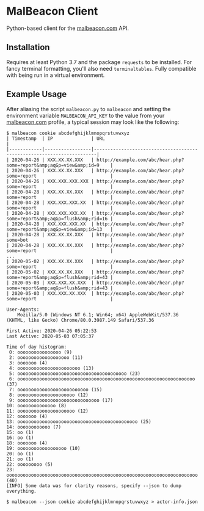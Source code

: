 # MalBeacon Client
Python-based client for the [malbeacon.com] API.

## Installation
Requires at least Python 3.7 and the package `requests` to be installed. For fancy terminal formatting, you'll also 
need `terminaltables`. Fully compatible with being run in a virtual environment.

## Example Usage
After aliasing the script `malbeacon.py` to `malbeacon` and setting the environment variable `MALBEACON_API_KEY` to the 
value from your [malbeacon.com] profile, a typical session may look like the following:

```Batch
$ malbeacon cookie abcdefghijklmnopqrstuvwxyz
| Timestamp  | IP              | URL                                                                   |
|------------|-----------------|-----------------------------------------------------------------------|
| 2020-04-26 | XXX.XX.XX.XXX   | http://example.com/abc/hear.php?some=report&amp;aqGp=view&amp;id=9    |
| 2020-04-26 | XXX.XX.XX.XXX   | http://example.com/abc/hear.php?some=report                           |
| 2020-04-26 | XXX.XXX.XXX.XXX | http://example.com/abc/hear.php?some=report                           |
| 2020-04-28 | XXX.XX.XX.XXX   | http://example.com/abc/hear.php?some=report                           |
| 2020-04-28 | XXX.XXX.XXX.XX  | http://example.com/abc/hear.php?some=report                           |
| 2020-04-28 | XXX.XXX.XXX.XX  | http://example.com/abc/hear.php?some=report&amp;aqGp=flush&amp;rid=16 |
| 2020-04-28 | XXX.XXX.XXX.XX  | http://example.com/abc/hear.php?some=report&amp;aqGp=view&amp;id=13   |
| 2020-04-28 | XXX.XX.XX.XXX   | http://example.com/abc/hear.php?some=bot                              |
| 2020-04-28 | XXX.XX.XX.XXX   | http://example.com/abc/hear.php?some=report                           |
...
| 2020-05-02 | XXX.XX.XX.XXX   | http://example.com/abc/hear.php?some=report                           |
| 2020-05-02 | XXX.XX.XX.XXX   | http://example.com/abc/hear.php?some=report&amp;aqGp=flush&amp;rid=43 |
| 2020-05-03 | XXX.XXX.XX.XXX  | http://example.com/abc/hear.php?some=report&amp;aqGp=flush&amp;rid=43 |
| 2020-05-03 | XXX.XXX.XX.XXX  | http://example.com/abc/hear.php?some=report                           |

User-Agents:
    Mozilla/5.0 (Windows NT 6.1; Win64; x64) AppleWebKit/537.36 (KHTML, like Gecko) Chrome/80.0.3987.149 Safari/537.36

First Active: 2020-04-26 05:22:53
Last Active: 2020-05-03 07:05:37

Time of day histogram:
 0: oooooooooooooooo (9)
 2: ooooooooooooooooooo (11)
 3: ooooooo (4)
 4: ooooooooooooooooooooooo (13)
 5: oooooooooooooooooooooooooooooooooooooooo (23)
 6: ooooooooooooooooooooooooooooooooooooooooooooooooooooooooooooooooo (37)
 7: oooooooooooooooooooooooooo (15)
 8: ooooooooooooooooooooo (12)
 9: oooooooooooooooooooooooooooooo (17)
10: oooooooooooooo (8)
11: ooooooooooooooooooooo (12)
12: ooooooo (4)
13: oooooooooooooooooooooooooooooooooooooooooooo (25)
14: oooooooooooo (7)
15: oo (1)
16: oo (1)
18: ooooooo (4)
19: oooooooooooooooooo (10)
20: oo (1)
21: oo (1)
22: ooooooooo (5)
23: oooooooooooooooooooooooooooooooooooooooooooooooooooooooooooooooooooooo (40)
[INFO] Some data was for clarity reasons, specify --json to dump everything.

$ malbeacon --json cookie abcdefghijklmnopqrstuvwxyz > actor-info.json
```


[malbeacon.com]: https://malbeacon.com/
